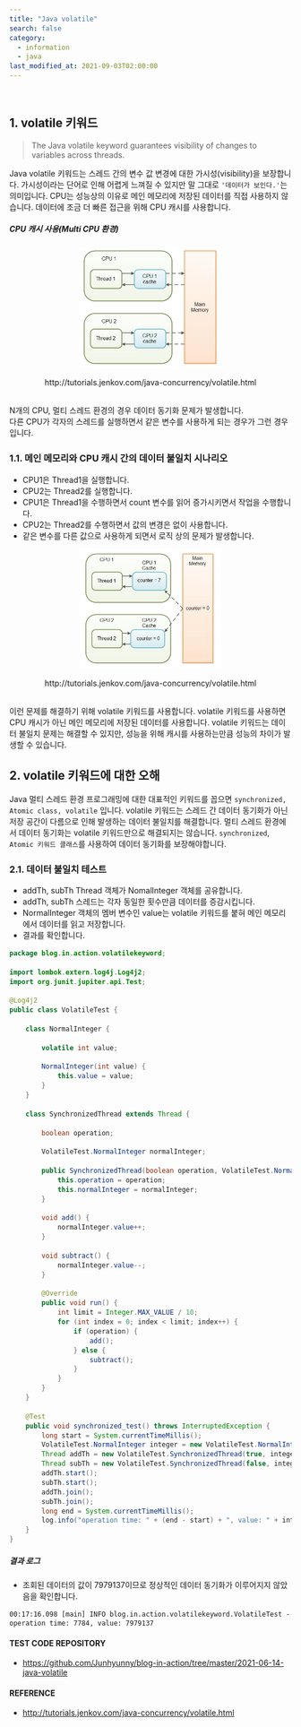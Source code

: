 ```yaml
---
title: "Java volatile"
search: false
category:
  - information
  - java
last_modified_at: 2021-09-03T02:00:00
---
```


<br>

## 1. volatile 키워드

> The Java volatile keyword guarantees visibility of changes to variables across threads. 

Java volatile 키워드는 스레드 간의 변수 값 변경에 대한 가시성(visibility)을 보장합니다. 
가시성이라는 단어로 인해 어렵게 느껴질 수 있지만 말 그대로 `'데이터가 보인다.'`는 의미입니다. 
CPU는 성능상의 이유로 메인 메모리에 저장된 데이터를 직접 사용하지 않습니다. 
데이터에 조금 더 빠른 접근을 위해 CPU 캐시를 사용합니다. 

##### CPU 캐시 사용(Multi CPU 환경)

<p align="center"><img src="/images/java-volatile-1.JPG" width="50%"></p>
<center>http://tutorials.jenkov.com/java-concurrency/volatile.html</center><br>

N개의 CPU, 멀티 스레드 환경의 경우 데이터 동기화 문제가 발생합니다.  
다른 CPU가 각자의 스레드를 실행하면서 같은 변수를 사용하게 되는 경우가 그런 경우입니다. 

### 1.1. 메인 메모리와 CPU 캐시 간의 데이터 불일치 시나리오
- CPU1은 Thread1을 실행합니다.
- CPU2는 Thread2를 실행합니다.
- CPU1은 Thread1을 수행하면서 count 변수를 읽어 증가시키면서 작업을 수행합니다.
- CPU2는 Thread2를 수행하면서 값의 변경은 없이 사용합니다.
- 같은 변수를 다른 값으로 사용하게 되면서 로직 상의 문제가 발생합니다.

<p align="center"><img src="/images/java-volatile-2.JPG" width="50%"></p>
<center>http://tutorials.jenkov.com/java-concurrency/volatile.html</center><br>

이런 문제를 해결하기 위해 volatile 키워드를 사용합니다. 
volatile 키워드를 사용하면 CPU 캐시가 아닌 메인 메모리에 저장된 데이터를 사용합니다.
volatile 키워드는 데이터 불일치 문제는 해결할 수 있지만, 성능을 위해 캐시를 사용하는만큼 성능의 차이가 발생할 수 있습니다. 

## 2. volatile 키워드에 대한 오해
Java 멀티 스레드 환경 프로그래밍에 대한 대표적인 키워드를 꼽으면 `synchronized, Atomic class, volatile` 입니다. 
volatile 키워드는 스레드 간 데이터 동기화가 아닌 저장 공간이 다름으로 인해 발생하는 데이터 불일치를 해결합니다. 
멀티 스레드 환경에서 데이터 동기화는 volatile 키워드만으로 해결되지는 않습니다. 
`synchronized`, `Atomic 키워드 클래스`를 사용하여 데이터 동기화를 보장해야합니다.  

### 2.1. 데이터 불일치 테스트
- addTh, subTh Thread 객체가 NomalInteger 객체를 공유합니다.
- addTh, subTh 스레드는 각자 동일한 횟수만큼 데이터를 증감시킵니다.
- NormalInteger 객체의 멤버 변수인 value는 volatile 키워드를 붙혀 메인 메모리에서 데이터를 읽고 저장합니다.
- 결과를 확인합니다.

```java
package blog.in.action.volatilekeyword;

import lombok.extern.log4j.Log4j2;
import org.junit.jupiter.api.Test;

@Log4j2
public class VolatileTest {

    class NormalInteger {

        volatile int value;

        NormalInteger(int value) {
            this.value = value;
        }
    }

    class SynchronizedThread extends Thread {

        boolean operation;

        VolatileTest.NormalInteger normalInteger;

        public SynchronizedThread(boolean operation, VolatileTest.NormalInteger normalInteger) {
            this.operation = operation;
            this.normalInteger = normalInteger;
        }

        void add() {
            normalInteger.value++;
        }

        void subtract() {
            normalInteger.value--;
        }

        @Override
        public void run() {
            int limit = Integer.MAX_VALUE / 10;
            for (int index = 0; index < limit; index++) {
                if (operation) {
                    add();
                } else {
                    subtract();
                }
            }
        }
    }

    @Test
    public void synchronized_test() throws InterruptedException {
        long start = System.currentTimeMillis();
        VolatileTest.NormalInteger integer = new VolatileTest.NormalInteger(0);
        Thread addTh = new VolatileTest.SynchronizedThread(true, integer);
        Thread subTh = new VolatileTest.SynchronizedThread(false, integer);
        addTh.start();
        subTh.start();
        addTh.join();
        subTh.join();
        long end = System.currentTimeMillis();
        log.info("operation time: " + (end - start) + ", value: " + integer.value);
    }
}
```

##### 결과 로그
- 조회된 데이터의 값이 7979137이므로 정상적인 데이터 동기화가 이루어지지 않았음을 확인합니다.

```
00:17:16.098 [main] INFO blog.in.action.volatilekeyword.VolatileTest - operation time: 7784, value: 7979137
```

#### TEST CODE REPOSITORY
- <https://github.com/Junhyunny/blog-in-action/tree/master/2021-06-14-java-volatile>

#### REFERENCE
- <http://tutorials.jenkov.com/java-concurrency/volatile.html>

[java-atomic-link]: https://junhyunny.github.io/information/java/java-atomic/